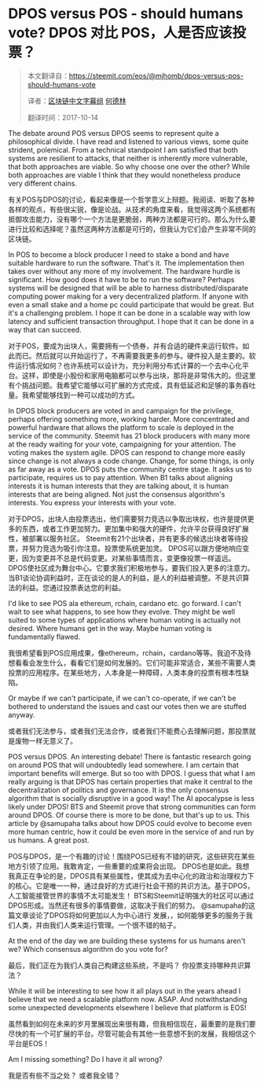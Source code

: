 # DPOS versus POS - should humans vote?  DPOS 对比 POS，人是否应该投票？

> 本文翻译自：https://steemit.com/eos/@mjhomb/dpos-versus-pos-should-humans-vote
> 
> 译者：[区块链中文字幕组](https://github.com/BlockchainTranslator/EOS) [何德林](https://github.com/BlockchainTranslator/EOS)
> 
> 翻译时间：2017-10-14

The debate around POS versus DPOS seems to represent quite a philosophical divide. I have read and listened to various views, some quite strident, polemical. From a technical standpoint I am satisfied that both systems are resilient to attacks, that neither is inherently more vulnerable, that both approaches are viable. So why choose one over the other? While both approaches are viable I think that they would nonetheless produce very different chains.


有关POS与DPOS的讨论，看起来像是一个哲学意义上辩题。我阅读、听取了各种各样的观点，有些很尖锐，像是论战。从技术的角度来看，我觉得这两个系统都有抵御攻击能力，没有哪个一个方法是更脆弱，两种方法都是可行的。那么为什么要进行比较和选择呢？虽然这两种方法都是可行的，但我认为它们会产生非常不同的区块链。 

In POS to become a block producer I need to stake a bond and have suitable hardware to run the software. That's it. The implementation then takes over without any more of my involvement. The hardware hurdle is significant. How good does it have to be to run the software? Perhaps systems will be designed that will be able to harness distributed/disparate computing power making for a very decentralized platform. If anyone with even a small stake and a home pc could participate that would be great. But it's a challenging problem. I hope it can be done in a scalable way with low latency and sufficient transaction throughput. I hope that it can be done in a way that can succeed.

对于POS，要成为出块人，需要拥有一个债券，并有合适的硬件来运行软件。如此而已。然后就可以开始运行了，不再需要我更多的参与。硬件投入是主要的。软件运行情况如何？也许系统可以设计为，充分利用分布式计算的一个去中心化平台。这样，即使是小股份和家用电脑都可以参与出块，那将是非常伟大的。但这里有个挑战问题。我希望它能够以可扩展的方式完成，具有低延迟和足够的事务吞吐量。我希望能够找到一种可以成功的方式。

In DPOS block producers are voted in and campaign for the privilege, perhaps offering something more, working harder. More concentrated and powerful hardware that allows the platform to scale is deployed in the service of the community. Steemit has 21 block producers with many more at the ready waiting for your vote, campaigning for your attention. The voting makes the system agile. DPOS can respond to change more easily since change is not always a code change. Change, for some things, is only as far away as a vote. DPOS puts the community centre stage. It asks us to participate, requires us to pay attention. When B1 talks about aligning interests it is human interests that they are talking about, it is human interests that are being aligned. Not just the consensus algorithm's interests. You express your interests with your vote.

对于DPOS，出块人由投票选出，他们需要努力竞选以争取出块权，也许是提供更多的东西，或者工作更加努力。更加集中和强大的硬件，允许平台获得良好扩展性，被部署以服务社区。 Steemit有21个出块者，并有更多的候选出块者等待投票，并努力竞选为吸引你注意。投票使系统更加灵。 DPOS可以跟方便地响应变更，因为变更并不总是代码变更。对某些事情而言，变更像投票一样遥远。 DPOS使社区成为舞台中心。它要求我们积极地参与，要我们投入更多的注意力。当B1谈论协调利益时，正在谈论的是人的利益，是人的利益被调整。不是共识算法的利益。您通过投票表达您的利益。

I'd like to see POS ala ethereum, rchain, cardano etc. go forward. I can't wait to see what happens, to see how they evolve. They might be well suited to some types of applications where human voting is actually not desired. Where humans get in the way. Maybe human voting is fundamentally flawed.


我很希望看到POS应用成果，像ethereum，rchain，cardano等等。我迫不及待想看看会发生什么，看看它们是如何发展的。它们可能非常适合，某些不需要人类投票的应用程序。在某些地方，人本身是一种障碍，人类本身的投票有根本性缺陷。

Or maybe if we can't participate, if we can't co-operate, if we can't be bothered to understand the issues and cast our votes then we are stuffed anyway.

或者我们无法参与，或者我们无法合作，或者我们不能费心去理解问题，那投票就是废物一样无意义了。

POS versus DPOS. An interesting debate! There is fantastic research going on around POS that will undoubtedly lead somewhere. I am certain that important benefits will emerge. But so too with DPOS. I guess that what I am really arguing is that DPOS has certain properties that make it central to the decentralization of politics and governance. It is the only consensus algorithm that is socially disruptive in a good way! The AI apocalypse is less likely under DPOS! BTS and Steemit prove that strong communities can form around DPOS. Of course there is more to be done, but that's up to us. This article by @samupaha talks about how DPOS could evolve to become even more human centric, how it could be even more in the service of and run by us humans. A great post.


POS与DPOS，是一个有趣的讨论！围绕POS已经有不错的研究，这些研究在某些地方引领了应用。我敢肯定，一些重要的成果将会出现。 DPOS也是如此。我想我真正在争论的是，DPOS具有某些属性，使其成为去中心化的政治和治理权力下的核心。它是唯一一种，通过良好的方式进行社会干预的共识方法。基于DPOS， 人工智能接管世界的事情不太可能发生！ BTS和Steemit证明强大的社区可以通过DPOS形成。当然还有很多的事情要做，这取决于我们的努力。 @samupaha的这篇文章谈论了DPOS将如何更加以人为中心进行 发展，，如何能够更多的服务于我们人类，并由我们人类来运行管理。一个很不错的帖子。

At the end of the day we are building these systems for us humans aren't we? Which consensus algorithm do you vote for?

最后，我们正在为我们人类自己构建这些系统，不是吗？ 你投票支持哪种共识算法？

While it will be interesting to see how it all plays out in the years ahead I believe that we need a scalable platform now. ASAP. And notwithstanding some unexpected developments elsewhere I believe that platform is EOS!

虽然看到如何在未来的岁月里展现出来很有趣，但我相信现在，最重要的是我们要尽快的有一个可扩展的平台。尽管可能会有其他一些意想不到的发展，我相信这个平台是EOS！

Am I missing something? Do I have it all wrong?

我是否有些不当之处？ 或者我全错？

